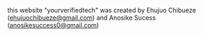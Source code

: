 this website "yourverifiedtech" was created by Ehujuo Chibueze (ehujuochibueze@gmail.com) and Anosike Sucess (anosikesuccess0@gmail.com)
